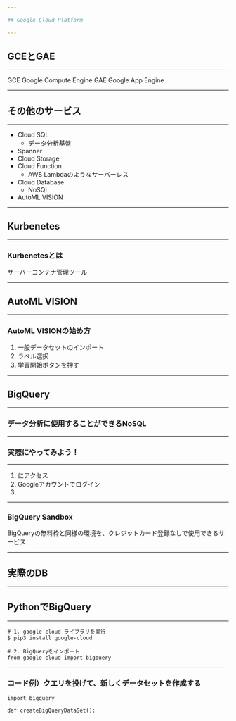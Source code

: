 ```yaml
---

## Google Cloud Platform

---
```


## GCEとGAE

---

GCE Google Compute Engine
GAE Google App Engine

---

## その他のサービス

---

- Cloud SQL
    - データ分析基盤
- Spanner
- Cloud Storage
- Cloud Function
    - AWS Lambdaのようなサーバーレス
- Cloud Database
    - NoSQL
- AutoML VISION

---

## Kurbenetes

---

### Kurbenetesとは

サーバーコンテナ管理ツール

---

## AutoML VISION

---

### AutoML VISIONの始め方

1. 一般データセットのインポート
2. ラベル選択
3. 学習開始ボタンを押す

---

## BigQuery

---

### データ分析に使用することができるNoSQL

---

### 実際にやってみよう！

---

1. にアクセス
2. Googleアカウントでログイン
3. 

---

### BigQuery Sandbox

BigQueryの無料枠と同様の環境を、クレジットカード登録なしで使用できるサービス

---

## 実際のDB

---

## PythonでBigQuery

---


```
# 1. google cloud ライブラリを実行
$ pip3 install google-cloud

# 2. BigQueryをインポート
from google-cloud import bigquery
```

---

### コード例）クエリを投げて、新しくデータセットを作成する

```
import bigquery

def createBigQueryDataSet():
    
```

